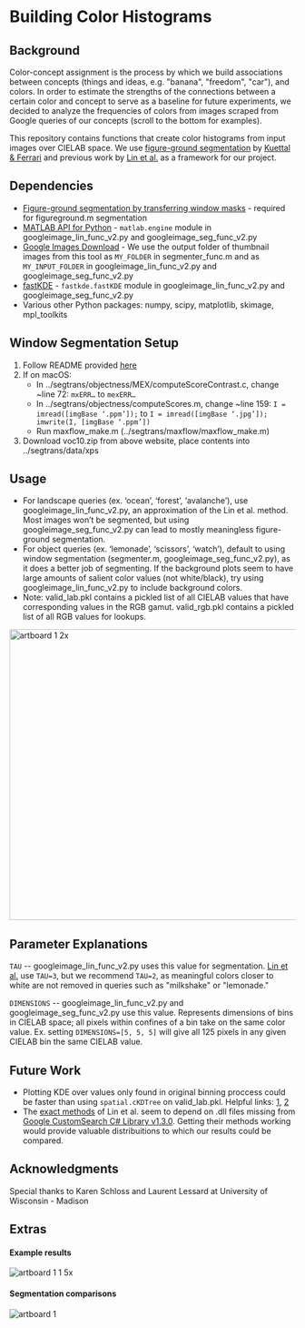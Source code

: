 # Building Color Histograms

## Background
Color-concept assignment is the process by which we build associations between concepts (things and ideas, e.g. "banana", "freedom", "car"), and colors. In order to estimate the strengths of the connections between a certain color and concept to serve as a baseline for future experiments, we decided to analyze the frequencies of colors from images scraped from Google queries of our concepts (scroll to the bottom for examples).

This repository contains functions that create color histograms from input images over CIELAB space. We use [figure-ground segmentation](https://en.wikipedia.org/wiki/Figure%E2%80%93ground_(perception)) by [Kuettal & Ferrari](http://calvin.inf.ed.ac.uk/software/figure-ground-segmentation-by-transferring-window-masks/) and previous work by [Lin et al.](http://vis.stanford.edu/papers/semantically-resonant-colors) as a framework for our project.


## Dependencies
- [Figure-ground segmentation by transferring window masks](http://calvin.inf.ed.ac.uk/software/figure-ground-segmentation-by-transferring-window-masks/) - required for figureground.m segmentation
- [MATLAB API for Python](https://www.mathworks.com/help/matlab/matlab-engine-for-python.html) - `matlab.engine` module in googleimage_lin_func_v2.py and googleimage_seg_func_v2.py
- [Google Images Download](https://github.com/hardikvasa/google-images-download) - We use the output folder of thumbnail images from this tool as `MY_FOLDER` in segmenter_func.m and as `MY_INPUT_FOLDER` in googleimage_lin_func_v2.py and googleimage_seg_func_v2.py
- [fastKDE](https://bitbucket.org/lbl-cascade/fastkde) - `fastkde.fastKDE` module in googleimage_lin_func_v2.py and googleimage_seg_func_v2.py
- Various other Python packages: numpy, scipy, matplotlib, skimage, mpl_toolkits

## Window Segmentation Setup
1. Follow README provided [here](http://calvin.inf.ed.ac.uk/software/figure-ground-segmentation-by-transferring-window-masks/)
2. If on macOS:
   - In ../segtrans/objectness/MEX/computeScoreContrast.c, change ~line 72: `mxERR…` to `mexERR…`
   - In ../segtrans/objectness/computeScores.m, change ~line 159: `I = imread([imgBase ‘.ppm’]);` to 
   `I = imread([imgBase ‘.jpg’]); imwrite(I, [imgBase ‘.ppm’])`
   - Run maxflow_make.m (../segtrans/maxflow/maxflow_make.m)
3. Download voc10.zip from above website, place contents into ../segtrans/data/xps

## Usage

- For landscape queries (ex. ‘ocean’, ‘forest’, ‘avalanche’), use googleimage_lin_func_v2.py, an approximation of the Lin et al. method. Most images won’t be segmented, but using googleimage_seg_func_v2.py can lead to mostly meaningless figure-ground segmentation.
- For object queries (ex. ‘lemonade’, ‘scissors’, ‘watch’), default to using window segmentation (segmenter.m, googleimage_seg_func_v2.py), as it does a better job of segmenting. If the background plots seem to have large amounts of salient color values (not white/black), try using googleimage_lin_func_v2.py to include background colors.
- Note: valid_lab.pkl contains a pickled list of all CIELAB values that have corresponding values in the RGB gamut. valid_rgb.pkl contains a pickled list of all RGB values for lookups.

<img width="511" alt="artboard 1 2x" src="https://user-images.githubusercontent.com/41968577/43601194-5be9b00a-9652-11e8-8f7d-214dd5ea1f94.png">

## Parameter Explanations
`TAU` -- googleimage_lin_func_v2.py uses this value for segmentation. [Lin et al.](http://vis.stanford.edu/papers/semantically-resonant-colors) use `TAU=3`, but we recommend `TAU=2`, as meaningful colors closer to white are not removed in queries such as "milkshake" or "lemonade."

`DIMENSIONS` -- googleimage_lin_func_v2.py and googleimage_seg_func_v2.py use this value. Represents dimensions of bins in CIELAB space; all pixels within confines of a bin take on the same color value. Ex. setting `DIMENSIONS=[5, 5, 5]` will give all 125 pixels in any given CIELAB bin the same CIELAB value.

## Future Work
- Plotting KDE over values only found in original binning proccess could be faster than using `spatial.cKDTree` on valid_lab.pkl. Helpful links: [1](https://stackoverflow.com/questions/40756024/python-fastkde-beyond-limits-of-data-points), [2](https://stackoverflow.com/questions/10818546/finding-index-of-nearest-point-in-numpy-arrays-of-x-and-y-coordinates)
- The [exact methods](https://github.com/StanfordHCI/semantic-colors) of Lin et al. seem to depend on .dll files missing from [Google CustomSearch C# Library v1.3.0](https://github.com/google/google-api-dotnet-client/releases/tag/1.3.0-beta). Getting their methods working would provide valuable distribuitions to which our results could be compared.

## Acknowledgments

Special thanks to Karen Schloss and Laurent Lessard at University of Wisconsin - Madison

## Extras

#### Example results
![artboard 1 1 5x](https://user-images.githubusercontent.com/41968577/43612803-0051b348-9673-11e8-9db9-bf8040cb1e4e.png)

#### Segmentation comparisons
![artboard 1](https://user-images.githubusercontent.com/41968577/43655670-3873c502-9715-11e8-8721-9605c6bd4819.png)
